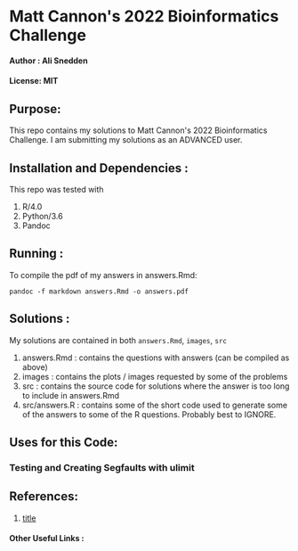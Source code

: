 # Matt Cannon's 2022 Bioinformatics Challenge
#### Author : Ali Snedden
#### License: MIT
## Purpose:
This repo contains my solutions to Matt Cannon's 2022 Bioinformatics Challenge.
I am submitting my solutions as an ADVANCED user.

## Installation and Dependencies :
This repo was tested with 

1. R/4.0
2. Python/3.6
3. Pandoc


## Running :
To compile the pdf of my answers in answers.Rmd: 

```
pandoc -f markdown answers.Rmd -o answers.pdf
```

## Solutions :
My solutions are contained in both `answers.Rmd`, `images`, `src`

1. answers.Rmd : contains the questions with answers (can be compiled as above)
2. images      : contains the plots / images requested by some of the problems
3. src         : contains the source code for solutions where the answer is too long to include in answers.Rmd
4. src/answers.R : contains some of the short code used to generate some of the answers to some of the R questions. Probably best to IGNORE.



## Uses for this Code:

### Testing and Creating Segfaults with ulimit
## References:
1. [title](https://someurl)

#### Other Useful Links :
